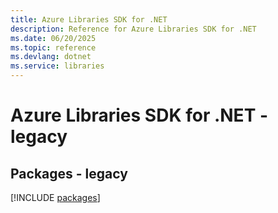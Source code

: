 ```yaml
---
title: Azure Libraries SDK for .NET
description: Reference for Azure Libraries SDK for .NET
ms.date: 06/20/2025
ms.topic: reference
ms.devlang: dotnet
ms.service: libraries
---
```

# Azure Libraries SDK for .NET - legacy
## Packages - legacy
[!INCLUDE [packages](libraries-index.md)]